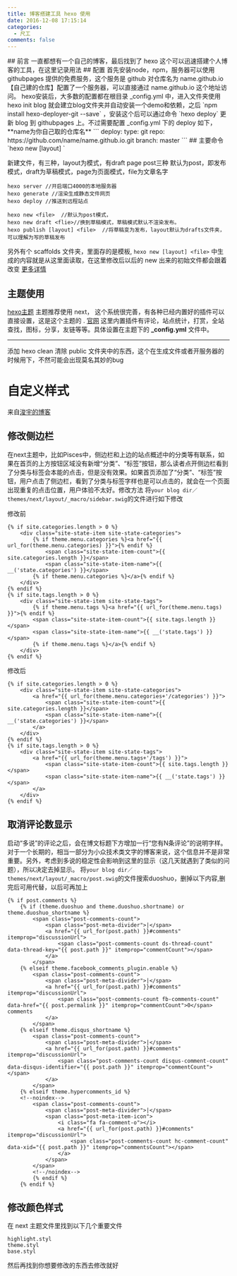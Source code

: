 ```yaml
---
title: 博客搭建工具 hexo 使用
date: 2016-12-08 17:15:14
categories:
  - 尺工
comments: false
---
```

<p></p>
<!-- more -->
## 前言
一直都想有一个自己的博客，最后找到了 hexo 这个可以迅速搭建个人博客的工具，在这里记录用法
## 配置
首先安装node，npm，服务器可以使用 githubpages 提供的免费服务，这个服务是 github 对仓库名为 name.github.io 【自己建的仓库】配置了一个服务器，可以直接通过 name.github.io 这个地址访问。
hexo安装后，大多数的配置都在根目录 _config.yml 中，进入文件夹使用 hexo init blog 就会建立blog文件夹并自动安装一个demo和依赖，之后 `npm install hexo-deployer-git --save` ，安装这个后可以通过命令 `hexo deploy` 更新 blog 到 githubpages 上。不过需要配置 _config.yml 下的 deploy 如下，
**name为你自己取的仓库名**
```
deploy:
  type: git
  repo: https://github.com/name/name.github.io.git
  branch: master
```
## 主要命令
	`hexo new [layout]<file> `
	
新建文件，有三种，layout为模式，有draft page post三种 默认为post，即发布模式，draft为草稿模式，page为页面模式，file为文章名字
``` 
hexo server //开启端口4000的本地服务器
hexo generate //渲染生成静态文件网页
hexo deploy //推送到远程站点

hexo new <file>  //默认为post模式，
hexo new draft <flie>//换到草稿模式，草稿模式默认不渲染发布。  
hexo publish [layout] <file>  //将草稿变为发布，layout默认为drafts文件夹，可以理解为写的草稿发布
```

另外有个 scaffolds 文件夹，里面存的是模板, `hexo new [layout] <file>` 中生成的内容就是从这里面读取，在这里修改后以后的 new 出来的初始文件都会跟着改变
[更多详情](https://hexo.io/)

## 主题使用
[hexo主题](https://hexo.io/themes/)
主题推荐使用 next， 这个系统很完善，有各种已经内置好的插件可以直接设置，这是这个主题的 . [官网](http://theme-next.iissnan.com/)
这里内置插件有评论，站点统计，打赏，全站查找，图标，分享，友链等等。具体设置在主题下的 **_config.yml** 文件中。
___________
添加
hexo clean 清除 public 文件夹中的东西，这个在生成文件或者开服务器的时候用下，不然可能会出现莫名其妙的bug

# 自定义样式

来自[浚宇的博客](http://blog.junyu.pro/posts/0009-hexo-next-theme-modify.html)
## 修改侧边栏
在next主题中，比如Pisces中，侧边栏和上边的站点概述中的分类等有联系，如果在首页的上方按钮区域没有新增“分类”、“标签”按钮，那么读者点开侧边栏看到了分类与标签会本能的点击，但是没有效果。如果首页添加了“分类”、“标签”按钮，用户点击了侧边栏，看到了分类与标签字样也是可以点击的，就会在一个页面出现重复的点击位置，用户体验不太好。修改方法
将`your blog dir／themes/next/layout/_macro/sidebar.swig`的文件进行如下修改
 
修改前

```
{% if site.categories.length > 0 %}
    <div class="site-state-item site-state-categories">
        {% if theme.menu.categories %}<a href="{{ url_for(theme.menu.categories) }}">{% endif %}
            <span class="site-state-item-count">{{ site.categories.length }}</span>
            <span class="site-state-item-name">{{ __('state.categories') }}</span>
        {% if theme.menu.categories %}</a>{% endif %}
    </div>
{% endif %}
{% if site.tags.length > 0 %}
    <div class="site-state-item site-state-tags">
        {% if theme.menu.tags %}<a href="{{ url_for(theme.menu.tags) }}">{% endif %}
        <span class="site-state-item-count">{{ site.tags.length }}</span>
        <span class="site-state-item-name">{{ __('state.tags') }}</span>
        {% if theme.menu.tags %}</a>{% endif %}
    </div>
{% endif %}
```
修改后
```
{% if site.categories.length > 0 %}
    <div class="site-state-item site-state-categories">
        <a href="{{ url_for(theme.menu.categories+'/categories') }}">
            <span class="site-state-item-count">{{ site.categories.length }}</span>
            <span class="site-state-item-name">{{ __('state.categories') }}</span>
        </a>
    </div>
{% endif %}
{% if site.tags.length > 0 %}
    <div class="site-state-item site-state-tags">
        <a href="{{ url_for(theme.menu.tags+'/tags') }}">
            <span class="site-state-item-count">{{ site.tags.length }}</span>
            <span class="site-state-item-name">{{ __('state.tags') }}</span>
        </a>
    </div>
{% endif %}
```
## 取消评论数显示
启动“多说”的评论之后，会在博文标题下方增加一行“您有N条评论”的说明字样。对于一个长期的，相当一部分为小众技术类文字的博客来说，这个信息并不是非常重要。另外，考虑到多说的稳定性会影响到这里的显示（这几天就遇到了类似的问题），所以决定去掉显示。
将`your blog dir／themes/next/layout/_macro/post.swig`的文件搜索duoshuo，删掉以下内容,删完后可用<!--shandiao-->代替，以后可再加上
```
{% if post.comments %}
    {% if (theme.duoshuo and theme.duoshuo.shortname) or theme.duoshuo_shortname %}
        <span class="post-comments-count">
            <span class="post-meta-divider">|</span>
            <a href="{{ url_for(post.path) }}#comments" itemprop="discussionUrl">
                <span class="post-comments-count ds-thread-count" data-thread-key="{{ post.path }}" itemprop="commentCount"></span>
            </a>
        </span>
    {% elseif theme.facebook_comments_plugin.enable %}
        <span class="post-comments-count">
            <span class="post-meta-divider">|</span>
            <a href="{{ url_for(post.path) }}#comments" itemprop="discussionUrl">
                <span class="post-comments-count fb-comments-count" data-href="{{ post.permalink }}" itemprop="commentCount">0</span> comments
            </a>
        </span>
    {% elseif theme.disqus_shortname %}
        <span class="post-comments-count">
            <span class="post-meta-divider">|</span>
            <a href="{{ url_for(post.path) }}#comments" itemprop="discussionUrl">
                <span class="post-comments-count disqus-comment-count" data-disqus-identifier="{{ post.path }}" itemprop="commentCount"></span>
            </a>
        </span>
    {% elseif theme.hypercomments_id %}
    <!--noindex-->
        <span class="post-comments-count">
            <span class="post-meta-divider">|</span>
            <span class="post-meta-item-icon">
                <i class="fa fa-comment-o"></i>
                <a href="{{ url_for(post.path) }}#comments" itemprop="discussionUrl">
                    <span class="post-comments-count hc-comment-count" data-xid="{{ post.path }}" itemprop="commentsCount"></span>
                </a>
            </span>
        </span>
        <!--/noindex-->
        {% endif %}
    {% endif %}
```
## 修改颜色样式
在 next 主题文件里找到以下几个重要文件
```
highlight.styl
theme.styl
base.styl
```
然后再找到你想要修改的东西去修改就好